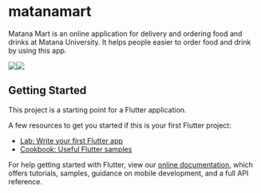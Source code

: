 # matanamart

Matana Mart is an online application for delivery and ordering food and drinks at Matana University. It helps people easier to order food and drink by using this app.

<img src="/screenshoots/Screenshot_1608910694.png" style="max-width:45%;"><img src="/screenshoots/Screenshot_1608910716.png" style="max-width:45%px;">

## Getting Started

This project is a starting point for a Flutter application.

A few resources to get you started if this is your first Flutter project:

- [Lab: Write your first Flutter app](https://flutter.dev/docs/get-started/codelab)
- [Cookbook: Useful Flutter samples](https://flutter.dev/docs/cookbook)

For help getting started with Flutter, view our
[online documentation](https://flutter.dev/docs), which offers tutorials,
samples, guidance on mobile development, and a full API reference.
